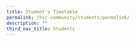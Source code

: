 ```yaml
---
title: Student's Timetable
permalink: /hsc-community/students/permalink/
description: ""
third_nav_title: Students
---
```


